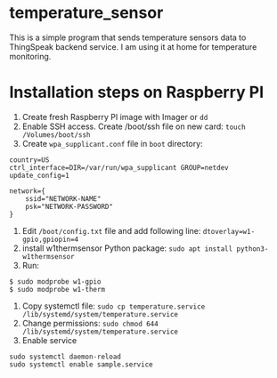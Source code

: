 # temperature_sensor

This is a simple program that sends temperature sensors data to ThingSpeak backend service. I am using it at home for temperature monitoring.

# Installation steps on Raspberry PI
1. Create fresh Raspberry PI image with Imager or `dd`
1. Enable SSH access. Create /boot/ssh file on new card: `touch /Volumes/boot/ssh`
1. Create `wpa_supplicant.conf` file in `boot` directory:
  ```
  country=US
  ctrl_interface=DIR=/var/run/wpa_supplicant GROUP=netdev
  update_config=1

  network={
      ssid="NETWORK-NAME"
      psk="NETWORK-PASSWORD"
  }
  ```
1. Edit `/boot/config.txt` file and add following line: `dtoverlay=w1-gpio,gpiopin=4`
1. install w1thermsensor Python package: `sudo apt install python3-w1thermsensor`
1. Run: 
  ```
  $ sudo modprobe w1-gpio
  $ sudo modprobe w1-therm
  ```
1. Copy systemctl file: `sudo cp temperature.service /lib/systemd/system/temperature.service`
1. Change permissions: `sudo chmod 644 /lib/systemd/system/temperature.service`
1. Enable service
  ```
  sudo systemctl daemon-reload
  sudo systemctl enable sample.service
  ```
